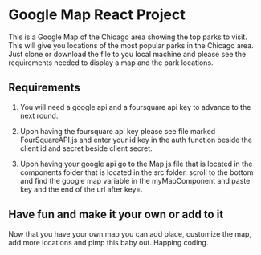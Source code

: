 # Google Map React Project
This is a Google Map of the Chicago area showing the top parks to visit. This will give you locations of the most popular parks in the Chicago area. Just clone or download the file to you local machine and please see the requirements needed to display a map and the park locations.

## Requirements 
1) You will need a google api and a foursquare api key to advance to the next round. 

2) Upon having the foursquare api key please see file marked FourSquareAPI.js and enter your id key in the auth function beside the client id and secret beside client secret. 

3) Upon having your google api go to the Map.js file that is located in the components folder that is located in the src folder. scroll to the bottom and find the google map variable in the myMapComponent and paste key and the end of the url after key=.

## Have fun and make it your own or add to it
Now that you have your own map you can add place, customize the map, add more locations and pimp this baby out. Happing coding.
